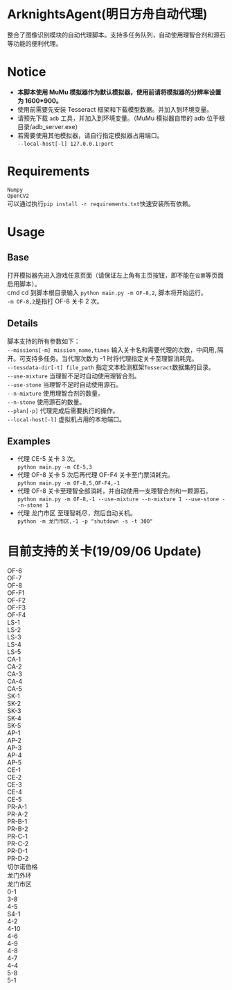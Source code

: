 # ArknightsAgent(明日方舟自动代理)
整合了图像识别模块的自动代理脚本。支持多任务队列，自动使用理智合剂和源石等功能的便利代理。

# Notice
* **本脚本使用 MuMu 模拟器作为默认模拟器，使用前请将模拟器的分辨率设置为 1600*900。**
* 使用前需要先安装 Tesseract 框架和下载模型数据。并加入到环境变量。
* 请预先下载 `adb` 工具，并加入到环境变量。（MuMu 模拟器自带的 adb 位于根目录/adb_server.exe）
* 若需要使用其他模拟器，请自行指定模拟器占用端口。<br>
`--local-host[-l] 127.0.0.1:port`

# Requirements
`Numpy`<br>
`OpenCV2`<br>
可以通过执行`pip install -r requirements.txt`快速安装所有依赖。

# Usage
## Base
打开模拟器先进入游戏任意页面（请保证左上角有主页按钮，即不能在`设置`等页面启用脚本）。<br>
cmd cd 到脚本根目录输入 `python main.py -m OF-8,2`, 脚本将开始运行。<br>
`-m OF-8,2`是指打 OF-8 关卡 2 次。<br>

## Details
脚本支持的所有参数如下：<br>
`--missions[-m] mission_name,times` 输入关卡名和需要代理的次数，中间用`,`隔开。可支持多任务。当代理次数为 -1 时将代理指定关卡至理智消耗完。<br>
`--tessdata-dir[-t] file_path` 指定文本检测框架`Tesseract`数据集的目录。<br>
`--use-mixture` 当理智不足时自动使用理智合剂。<br>
`--use-stone` 当理智不足时自动使用源石。<br>
`--n-mixture` 使用理智合剂的数量。<br>
`--n-stone` 使用源石的数量。<br>
`--plan[-p]` 代理完成后需要执行的操作。<br>
`--local-host[-l]` 虚拟机占用的本地端口。<br>

## Examples
* 代理 CE-5 关卡 3 次。<br>
`python main.py -m CE-5,3`
* 代理 OF-8 关卡 5 次后再代理 OF-F4 关卡至门票消耗完。<br>
`python main.py -m OF-8,5,OF-F4,-1`<br>
* 代理 OF-8 关卡至理智全部消耗，并自动使用一支理智合剂和一颗源石。<br>
`python main.py -m OF-8,-1 --use-mixture --n-mixture 1 --use-stone --n-stone 1`
* 代理 龙门市区 至理智耗尽，然后自动关机。<br>
`python -m 龙门市区,-1 -p "shutdown -s -t 300"`

# 目前支持的关卡(19/09/06 Update)
OF-6<br>
OF-7<br>
OF-8<br>
OF-F1<br>
OF-F2<br>
OF-F3<br>
OF-F4<br>
LS-1<br>
LS-2<br>
LS-3<br>
LS-4<br>
LS-5<br>
CA-1<br>
CA-2<br>
CA-3<br>
CA-4<br>
CA-5<br>
SK-1<br>
SK-2<br>
SK-3<br>
SK-4<br>
SK-5<br>
AP-1<br>
AP-2<br>
AP-3<br>
AP-4<br>
AP-5<br>
CE-1<br>
CE-2<br>
CE-3<br>
CE-4<br>
CE-5<br>
PR-A-1<br>
PR-A-2<br>
PR-B-1<br>
PR-B-2<br>
PR-C-1<br>
PR-C-2<br>
PR-D-1<br>
PR-D-2<br>
切尔诺伯格<br>
龙门外环<br>
龙门市区<br>
0-1<br>
3-8<br>
4-5<br>
S4-1<br>
4-2<br>
4-10<br>
4-6<br>
4-9<br>
4-8<br>
4-7<br>
4-4<br>
5-8<br>
5-1<br>
